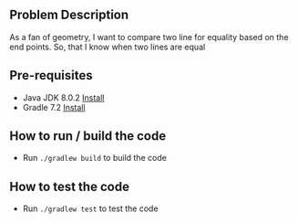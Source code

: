 ## Problem Description

As a fan of geometry, I want to compare two line for equality based on the end
points. So, that I know when two lines are equal

## Pre-requisites

- Java JDK 8.0.2 [Install](https://docs.oracle.com/javase/8/docs/technotes/guides/install/install_overview.html)
- Gradle 7.2 [Install](https://gradle.org/next-steps/?version=7.2&format=bin)

## How to run / build the code

- Run `./gradlew build` to build the code

## How to test the code

- Run `./gradlew test` to test the code

